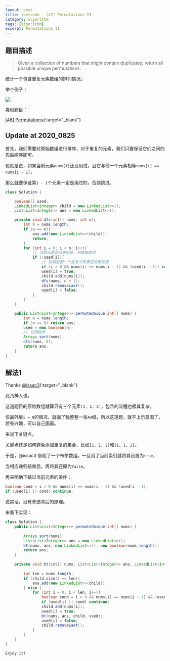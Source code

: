 ```yaml
---
layout: post
title: leetcode - [47] Permutations II
category: algorithm
tags: [algorithm]
excerpt: Permutations II
---
```


## 题目描述  

> Given a collection of numbers that might contain duplicates, return all possible unique permutations.  

统计一个包含重复元素数组的排列情况。  


举个例子：  

![](https://yyc-images.oss-cn-beijing.aliyuncs.com/leetcode_47_demo.png)  


类似题目：  

[[46] Permutations](http://yaoyichen.cn/algorithm/2020/04/28/leetcode-46.html){:target="_blank"}  

## Update at 2020_0825  

首先，我们需要对原始数组进行排序，对于重复的元素，我们只要保证它们之间的先后顺序即可。  

也就是说，如果当前元素`nums[i]`还没用过，且它与前一个元素相等`nums[i] == nums[i - 1]`，  

那么就要保证第`i - 1`个元素一定是用过的，否则跳过。  

``` java
class Solution {

    boolean[] used;
    LinkedList<Integer> child = new LinkedList<>();
    List<List<Integer>> ans = new LinkedList<>();

    private void dfs(int[] nums, int u){
        int n = nums.length;
        if (u == n){
            ans.add(new LinkedList<>(child));
            return;
        }
        for (int i = 0; i < n; i++){
            // 当前元素若已使用过，则直接跳过
            if (!used[i]){
                // 说明前面一个重复的元素还没有使用
                if (i > 0 && nums[i] == nums[i - 1] && !used[i - 1]) continue;
                used[i] = true;
                child.add(nums[i]);
                dfs(nums, u + 1);
                child.removeLast();
                used[i] = false;
            }
        }
    }

    public List<List<Integer>> permuteUnique(int[] nums) {
        int n = nums.length;
        if (n == 0) return ans;
        used = new boolean[n];
        // 记得排序
        Arrays.sort(nums);
        dfs(nums, 0);
        return ans;
    }
}
```



## 解法1


Thanks [@issac3](https://leetcode.com/problems/permutations/discuss/18239/A-general-approach-to-backtracking-questions-in-Java-(Subsets-Permutations-Combination-Sum-Palindrome-Partioning)){:target="_blank"}  


此乃神人也。  

这道题目的原始数组就算只有三个元素`[1, 1, 2]`，包含的流程也极其复杂，  

仅最外层`i = 0`的情况，就画了我整整一张`A4`纸，所以这道题，就不上示意图了，若有兴趣，可以自己画画。  


来说下关键点。  

关键点还是如何避免添加重复的集合，比如`[1, 1, 2]`和`[1, 1, 2]`。  

于是，@issac3 借助了一个布尔数组，一旦用了当前索引就将其设置为`true`，  

当相应递归结束后，再将其还原为`false`。  

再来明确下跳过当前元素的条件：  


``` java
boolean cond = i > 0 && nums[i] == nums[i - 1] && !used[i - 1];
if (used[i] || cond) continue;
```

说实话，没有参透背后的原理。  


来看下实现：  

``` java
class Solution {
    public List<List<Integer>> permuteUnique(int[] nums) {
        
        Arrays.sort(nums);
        List<List<Integer>> ans = new LinkedList<>();
        bt(nums, ans, new LinkedList<>(), new boolean[nums.length]);
        return ans;
    }
    
    private void bt(int[] nums, List<List<Integer>> ans, LinkedList<Integer> child, boolean[] used){
        
        int len = nums.length;
        if (child.size() == len){
            ans.add(new LinkedList<>(child));
        } else {
            for (int i = 0; i < len; i++){
                boolean cond = i > 0 && nums[i] == nums[i - 1] && !used[i - 1];
                if (used[i] || cond) continue;
                child.add(nums[i]);
                used[i] = true;
                bt(nums, ans, child, used);
                used[i] = false;
                child.removeLast();
            }
        }
    }
}
```

`Enjoy it!`